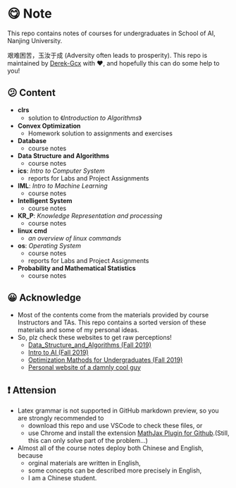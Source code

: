 # :yum: Note
This repo contains notes of courses for undergraduates in School of AI, Nanjing University.  

艰难困苦，玉汝于成 (Adversity often leads to prosperity). This repo is maintained by [Derek-Gcx](http://github.com/Derek-Gcx) with :heart:, and hopefully this can do some help to you!

## :confused: Content
+ **clrs** 
  + solution to 《*Introduction to Algorithms*》
+ **Convex Optimization**
  + Homework solution to assignments and exercises
+ **Database**
  + course notes
+ **Data Structure and Algorithms**
  + course notes
+ **ics**: *Intro to Computer System*
  + reports for Labs and Project Assignments
+ **IML**: *Intro to Machine Learning*
  + course notes
+ **Intelligent System**
  + course notes
+ **KR_P**: *Knowledge Representation and processing*
  + course notes 
+ **linux cmd** 
  + *an overview of linux commands*
+ **os**: *Operating System*
  + course notes
  + reports for Labs and Project Assignments
+ **Probability and Mathematical Statistics**
  + course notes

## :grinning: Acknowledge
+ Most of the contents come from the materials provided by course Instructors and TAs. This repo contains a sorted version of these materials and some of my personal ideas.
+ So, plz check these websites to get raw perceptions!
  + [Data_Structure_and_Algorithms (Fall 2019)](https://chaodong.me/teaching/dsalg/2019/)
  + [Intro to AI (Fall 2019)](http://www.lamda.nju.edu.cn/introAI19/?AspxAutoDetectCookieSupport=1&tdsourcetag=s_pctim_aiomsg)
  + [Optimization Mathods for Undergraduates (Fall 2019)](http://www.lamda.nju.edu.cn/chengq/course/optfall2019.html)
  + [Personal website of a damnly cool guy](https://s974534426.github.io/)


## :exclamation: Attension
+ Latex grammar is not supported in GitHub markdown preview, so you are strongly recommended to
  + download this repo and use VSCode to check these files, or
  + use Chrome and install the extension [MathJax Plugin for Github](https://chrome.google.com/webstore/detail/mathjax-plugin-for-github/ioemnmodlmafdkllaclgeombjnmnbima/related).(Still, this can only solve part of the problem...)
+ Almost all of the course notes deploy both Chinese and English, because
  + orginal materials are written in English, 
  + some concepts can be described more precisely in English, 
  + I am a Chinese student.
